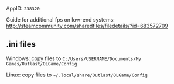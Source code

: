 AppID: `238320`


Guide for additional fps on low-end systems: http://steamcommunity.com/sharedfiles/filedetails/?id=683572709

.ini files
----------

Windows: copy files to `C:/Users/USERNAME/Documents/My Games/Outlast/OLGame/Config`

Linux: copy files to `~/.local/share/Outlast/OLGame/Config`

